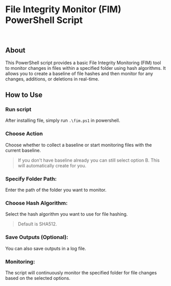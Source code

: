 # File Integrity Monitor (FIM) PowerShell Script

<br>

## About 
This PowerShell script provides a basic File Integrity Monitoring (FIM) tool to monitor changes in files within a specified folder using hash algorithms. It allows you to create a baseline of file hashes and then monitor for any changes, additions, or deletions in real-time.
<br>
## How to Use

### Run script
After installing file, simply run `.\fim.ps1` in powershell. 

### Choose Action
Choose whether to collect a baseline or start monitoring files with the current baseline.
> If you don't have baseline already you can still select option B. This will automatically create for you.

### Specify Folder Path:
Enter the path of the folder you want to monitor.

### Choose Hash Algorithm:
Select the hash algorithm you want to use for file hashing.
> Default is SHA512.

### Save Outputs (Optional):
You can also save outputs in a log file.

### Monitoring:
The script will continuously monitor the specified folder for file changes based on the selected options.
